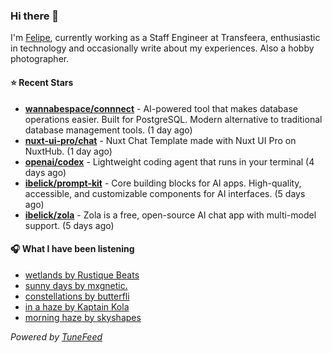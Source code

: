 ### Hi there 👋

I'm [Felipe](https://felipevm.com), currently working as a Staff Engineer at Transfeera, enthusiastic in technology and occasionally write about my experiences. Also a hobby photographer.

#### ⭐ Recent Stars
- **[wannabespace/connnect](https://github.com/wannabespace/connnect)** - AI-powered tool that makes database operations easier. Built for PostgreSQL. Modern alternative to traditional database management tools. (1 day ago)
- **[nuxt-ui-pro/chat](https://github.com/nuxt-ui-pro/chat)** - Nuxt Chat Template made with Nuxt UI Pro on NuxtHub. (1 day ago)
- **[openai/codex](https://github.com/openai/codex)** - Lightweight coding agent that runs in your terminal (4 days ago)
- **[ibelick/prompt-kit](https://github.com/ibelick/prompt-kit)** - Core building blocks for AI apps.  High-quality, accessible, and customizable components for AI interfaces. (5 days ago)
- **[ibelick/zola](https://github.com/ibelick/zola)** - Zola is a free, open-source AI chat app with multi-model support. (5 days ago)

#### 🎧 What I have been listening
- [wetlands by Rustique Beats](https://open.spotify.com/track/0RMhdbMSfq33b3rdaRPa30)
- [sunny days by mxgnetic.](https://open.spotify.com/track/5hqELfATuiNqZchjqMRxUO)
- [constellations by butterfli](https://open.spotify.com/track/6Tmhesk2tLiJtJ52Al3nQ1)
- [in a haze by Kaptain Kola](https://open.spotify.com/track/0OpsPckPFX5t1fEvPUDeER)
- [morning haze by skyshapes](https://open.spotify.com/track/2Hd40y9JK6sTNstfcM91hN)

_Powered by [TuneFeed](https://tunefeed.app?ref=github.com)_
